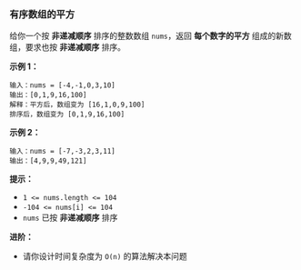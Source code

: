 ### 有序数组的平方 ###
给你一个按 **非递减顺序** 排序的整数数组 `nums`，返回 **每个数字的平方** 组成的新数组，要求也按 **非递减顺序** 排序。




**示例 1：**

```
输入：nums = [-4,-1,0,3,10]
输出：[0,1,9,16,100]
解释：平方后，数组变为 [16,1,0,9,100]
排序后，数组变为 [0,1,9,16,100]
```

**示例 2：**

```
输入：nums = [-7,-3,2,3,11]
输出：[4,9,9,49,121]
```



**提示：**

* `1 <= nums.length <= 104`
* `-104 <= nums[i] <= 104`
* `nums` 已按 **非递减顺序** 排序


**进阶：**

* 请你设计时间复杂度为 `O(n)` 的算法解决本问题

